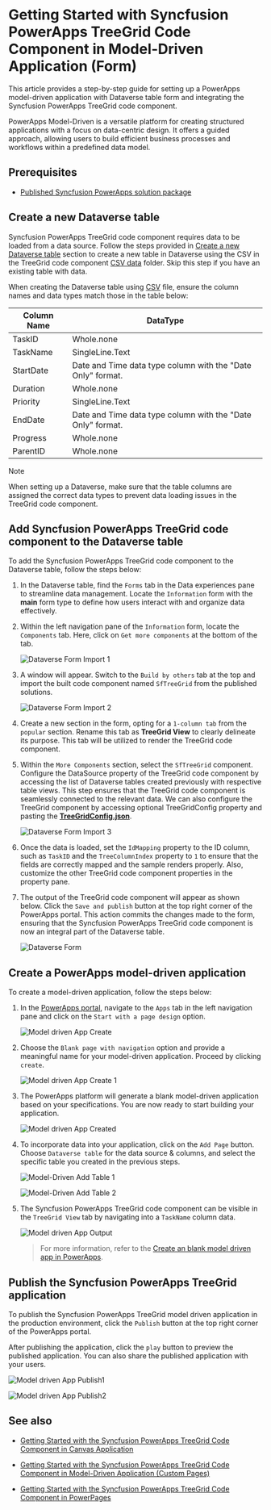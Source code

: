 # Getting Started with Syncfusion PowerApps TreeGrid Code Component in Model-Driven Application (Form)

This article provides a step-by-step guide for setting up a PowerApps model-driven application with Dataverse table form and integrating the Syncfusion PowerApps TreeGrid code component.

PowerApps Model-Driven is a versatile platform for creating structured applications with a focus on data-centric design. It offers a guided approach, allowing users to build efficient business processes and workflows within a predefined data model.

## Prerequisites

- [Published Syncfusion PowerApps solution package](../../README.md#deploying-the-solution-package-in-the-powerapps-portal)

## Create a new Dataverse table

Syncfusion PowerApps TreeGrid code component requires data to be loaded from a data source. Follow the steps provided in [Create a new Dataverse table](../common/faq.md#how-to-create-a-new-dataverse-table) section to create a new table in Dataverse using the CSV in the TreeGrid code component [CSV data](../../components/treegrid/data/TreeGridData.csv) folder. Skip this step if you have an existing table with data.

When creating the Dataverse table using [CSV](../../components/treegrid/data/TreeGridData.csv) file, ensure the column names and data types match those in the table below:

| Column Name | DataType   |
|-------------|------------|
| TaskID      | Whole.none |
| TaskName    | SingleLine.Text |
| StartDate   | Date and Time data type column with the "Date Only" format.  |
| Duration    | Whole.none |
| Priority    | SingleLine.Text |
| EndDate     | Date and Time data type column with the "Date Only" format. |
| Progress    | Whole.none |
| ParentID    | Whole.none |

> [!NOTE]
> When setting up a Dataverse, make sure that the table columns are assigned the correct data types to prevent data loading issues in the TreeGrid code component.

## Add Syncfusion PowerApps TreeGrid code component to the Dataverse table

To add the Syncfusion PowerApps TreeGrid code component to the Dataverse table, follow the steps below:

1. In the Dataverse table, find the `Forms` tab in the Data experiences pane to streamline data management. Locate the `Information` form with the **main** form type to define how users interact with and organize data effectively.

2. Within the left navigation pane of the `Information` form, locate the `Components` tab. Here, click on `Get more components` at the bottom of the tab.

    ![Dataverse Form Import 1](../images/common/MD-PP-Import1.png)

3. A window will appear. Switch to the `Build by others` tab at the top and import the built code component named `SfTreeGrid` from the published solutions.

    ![Dataverse Form Import 2](../images/treegrid/MD-PP-Import2.png)

4. Create a new section in the form, opting for a `1-column tab` from the `popular` section. Rename this tab as **TreeGrid View** to clearly delineate its purpose. This tab will be utilized to render the TreeGrid code component.

5. Within the `More Components` section, select the `SfTreeGrid` component. Configure the DataSource property of the TreeGrid code component by accessing the list of Dataverse tables created previously with respective table views. This step ensures that the TreeGrid code component is seamlessly connected to the relevant data. We can also configure the TreeGrid component by accessing optional TreeGridConfig property and pasting the [**TreeGridConfig.json**](../../components/treegrid/data/TreeGridConfig.json).

    ![Dataverse Form Import 3](../images/treegrid/MD-PP-Import3.png)

6. Once the data is loaded, set the `IdMapping` property to the ID column, such as `TaskID` and the `TreeColumnIndex` property to `1` to ensure that the fields are correctly mapped and the sample renders properly. Also, customize the other TreeGrid code component properties in the property pane.

7. The output of the TreeGrid code component will appear as shown below. Click the `Save and publish` button at the top right corner of the PowerApps portal. This action commits the changes made to the form, ensuring that the Syncfusion PowerApps TreeGrid code component is now an integral part of the Dataverse table.

    ![Dataverse Form](../images/treegrid/MD-PP-DataverseForm.png)

## Create a PowerApps model-driven application

To create a model-driven application, follow the steps below:

1. In the [PowerApps portal](https://make.powerapps.com/), navigate to the `Apps` tab in the left navigation pane and click on the `Start with a page design` option.

    ![Model driven App Create](../images/common/CV-App.png)

2. Choose the `Blank page with navigation` option and provide a meaningful name for your model-driven application. Proceed by clicking `create`.

    ![Model driven App Create 1](../images/common/CV-App1.png)

3. The PowerApps platform will generate a blank model-driven application based on your specifications. You are now ready to start building your application.

    ![Model driven App Created](../images/common/MD-Created.png)

4. To incorporate data into your application, click on the `Add Page` button. Choose `Dataverse table` for the data source & columns, and select the specific table you created in the previous steps.

    ![Model-Driven Add Table 1](../images/common/MD-AddTable1.png)

    ![Model-Driven Add Table 2](../images/common/MD-AddTable2.png)

5. The Syncfusion PowerApps TreeGrid code component can be visible in the `TreeGrid View` tab by navigating into a `TaskName` column data.

    ![Model driven App Output](../images/treegrid/MD-Output.png)

    > For more information, refer to the [Create an blank model driven app in PowerApps](https://learn.microsoft.com/en-us/power-apps/maker/model-driven-apps/build-app-three-steps).

## Publish the Syncfusion PowerApps TreeGrid application

To publish the Syncfusion PowerApps TreeGrid model driven application in the production environment, click the `Publish` button at the top right corner of the PowerApps portal.

After publishing the application, click the `play` button to preview the published application. You can also share the published application with your users.

![Model driven App Publish1](../images/treegrid/MD-Publish1.png)

![Model driven App Publish2](../images/treegrid/MD-Publish2.png)

## See also

- [Getting Started with the Syncfusion PowerApps TreeGrid Code Component in Canvas Application](getting-started-with-canvas.md)

- [Getting Started with the Syncfusion PowerApps TreeGrid Code Component in Model-Driven Application (Custom Pages)](getting-started-with-model-driven-custom-pages.md)

- [Getting Started with the Syncfusion PowerApps TreeGrid Code Component in PowerPages](getting-started-with-power-pages.md)
